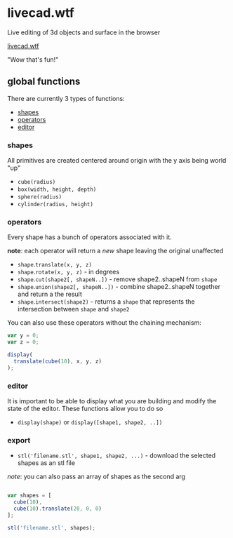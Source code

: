 # livecad.wtf

Live editing of 3d objects and surface in the browser

[livecad.wtf](http://livecad.wtf)

"Wow that's fun!"

## global functions

There are currently 3 types of functions:
 * [shapes](#shapes)
 * [operators](#operators)
 * [editor](#editor)

### shapes

All primitives are created centered around origin with the y axis being world "up"

* `cube(radius)`
* `box(width, height, depth)`
* `sphere(radius)`
* `cylinder(radius, height)`

### operators

Every shape has a bunch of operators associated with it.

__note__: each operator will return a _new_ shape leaving the original unaffected

* `shape`.`translate(x, y, z)`
* `shape`.`rotate(x, y, z)` - in degrees
* `shape`.`cut(shape2[, shapeN..])` - remove shape2..shapeN from `shape`
* `shape`.`union(shape2[, shapeN..])` - combine shape2..shapeN together and return a the result
* `shape`.`intersect(shape2)` - returns a `shape` that represents the intersection between `shape` and `shape2`

You can also use these operators without the chaining mechanism:

```javascript
var y = 0;
var z = 0;

display(
  translate(cube(10), x, y, z)
);

```

### editor

It is important to be able to display what you are building and modify the state of the editor. These functions allow you to do so

* `display(shape)` or `display([shape1, shape2, ..])`

### export

* `stl('filename.stl', shape1, shape2, ...)` - download the selected shapes as an stl file

_note_: you can also pass an array of shapes as the second arg

```javascript

var shapes = [
  cube(10),
  cube(10).translate(20, 0, 0)
];

stl('filename.stl', shapes);

```
